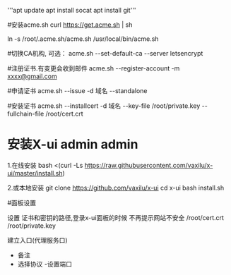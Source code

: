 '''apt update
apt install socat
apt install git'''


#安装acme.sh
curl https://get.acme.sh | sh

ln -s  /root/.acme.sh/acme.sh /usr/local/bin/acme.sh

#切换CA机构, 可选： 
acme.sh --set-default-ca --server letsencrypt

#注册证书.有变更会收到邮件
acme.sh --register-account -m  xxxx@gmail.com  

#申请证书
acme.sh --issue -d 域名 --standalone

#安装证书
acme.sh --installcert -d 域名 --key-file /root/private.key --fullchain-file /root/cert.crt

# 安装X-ui   admin  admin
1.在线安装
bash <(curl -Ls https://raw.githubusercontent.com/vaxilu/x-ui/master/install.sh)

2.或本地安装
git clone https://github.com/vaxilu/x-ui
cd x-ui
bash install.sh

#面板设置

设置 证书和密钥的路径,登录x-ui面板的时候 不再提示网站不安全
/root/cert.crt
/root/private.key

建立入口(代理服务口)
- 备注
- 选择协议
-设置端口
